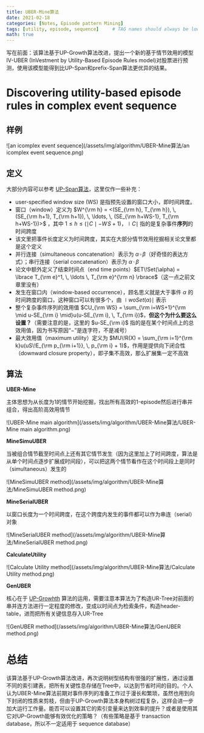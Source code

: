 ```yaml
---
title: UBER-Mine算法
date: 2021-02-18
categories: [Notes, Episode pattern Mining]
tags: [utility, episode, sequence]     # TAG names should always be lowercase
math: true
---
```


写在前面：该算法基于UP-Growth算法改进，提出一个新的基于情节效用的模型 IV-UBER (InVestment by Utility-Based Episode Rules model)对股票进行预测，使用该模型能得到比UP-Span和prefix-Span算法更优异的结果。

# Discovering utility-based episode rules in complex event sequence

## 样例

![an icomplex event sequence](/assets/img/algorithm/UBER-Mine算法/an icomplex event sequence.png)

## 定义

大部分内容可以参考 [UP-Span算法](/_posts/markdown/algorithm/episode/2020-08-15-UP-Span算法.mad)，这里仅作一些补充：

+ user-specified window size (WS) 是指预先设置的窗口大小，即时间跨度。
+ 窗口（window）定义为 $W^{\rm h} = <(SE_{\rm h}, T_{\rm h}), \, (SE_{\rm h+1}, T_{\rm h+1}), \, \ldots, \, (SE_{\rm h+WS-1}, T_{\rm h+WS-1})>$ ，其中 $1 \le h \le (\mid C \mid - W\!S + 1)$，$\mid C \mid$ 指的是复杂事件**序列**的时间跨度
+ 该文里把事件长度定义为时间跨度，其实在大部分情节效用挖掘相关论文里都是这个定义
+ 并行连接（simultaneous concatenation）表示为 $\alpha \, \square \, \beta$（好奇怪的表达方式）；串行连接（serial concatenation）表示为 $\alpha \, \cdot \, \beta$
+ 论文中额外定义了结束时间点（end time points）$ET\!Set(\alpha) = \lbrace T_{\rm e}^1, \, \ldots \, T_{\rm e}^{\rm n} \rbrace$（这一点之前文章里没有）
+ 发生在窗口内（window-based occurrence），顾名思义就是大于事件 $\alpha$ 的时间跨度的窗口，这种窗口可以有很多个，由 $\mid woSet(\alpha) \mid$ 表示
+ 整个复杂事件序列的效用值 $CU_{\rm WS} = \sum_{\rm i=WS+1}^{\rm \mid u-SE_{\rm i} \mid}u(u-SE_{\rm i}, \, T_{\rm i})$，**但这个为什么要这么设置？**（需要注意的是，这里的 $u-SE_{\rm i}$ 指的是在某个时间点上的总效用值，因为书写原因“$-$”是连字符，不是减号）
+ 最大效用值（maximum utility）定义为 $MU\!R(X) = \sum_{\rm i=1}^{\rm k}u(uS\!E_{\rm p_{\rm i+1}}, \, p_{\rm i} + 1)$，作用是提供向下闭合性（downward closure property），即子集不高效，那么扩展集一定不高效

## 算法

**UBER-Mine**

主体思想为从长度为1的情节开始挖掘，找出所有高效的1-episode然后进行串并组合，得出高阶高效用情节

![UBER-Mine main algorithm](/assets/img/algorithm/UBER-Mine算法/UBER-Mine main algorithm.png)

**MineSimuUBER**

当被组合情节截至时间点上还有其它情节发生（因为这里加上了时间跨度，算法是从单个时间点逐步扩展成时间段），可以把这两个情节看作在这个时间段上是同时（simultaneous）发生的

![MineSimuUBER method](/assets/img/algorithm/UBER-Mine算法/MineSimuUBER method.png)

**MineSerialUBER**

以窗口长度为一个时间跨度，在这个跨度内发生的事件都可以作为串连（serial）对象

![MineSerialUBER method](/assets/img/algorithm/UBER-Mine算法/MineSerialUBER method.png)

**CalculateUtility**

![Calculate Utility method](/assets/img/algorithm/UBER-Mine算法/Calculate Utility method.png)

**GenUBER**

核心在于 [UP-Growhth]() 算法的运用，需要注意本算法为了构造UR-Tree对前面的串并连方法进行一定程度的修改，变成以时间点为检索条件，构造header-table，进而把所有关键信息存入UR-Tree

![GenUBER method](/assets/img/algorithm/UBER-Mine算法/GenUBER method.png)

# 总结

该算法基于UP-Growth算法改进，再次说明树型结构有很强的扩展性，通过设置不同的索引建表，把所有关键性息存储在Tree中，以达到节省时间的目的。个人认为UBER-Mine算法前期对事件序列的准备工作过于漫长和繁琐，虽然也用到向下封闭的性质来剪枝，但由于UP-Growth算法本身构树过程复杂，这样会进一步加大运行工作量。能否可以设置其它的索引变量来达到效率的提升？或者是使用其它对UP-Growth能够有效优化的策略？（有些策略是基于 transaction database，所以不一定适用于 sequence database）
